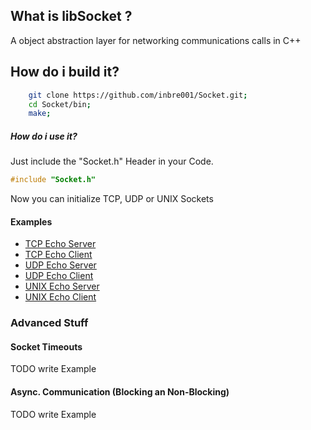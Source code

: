 ## What is libSocket ?
A object abstraction layer for networking communications calls in C++

## How do i build it?
```Bash
    git clone https://github.com/inbre001/Socket.git;
    cd Socket/bin;
    make;

```
##### How do i use it? 
Just include the "Socket.h" Header in your Code.
```C++   
#include "Socket.h"
```
Now you can initialize TCP, UDP or UNIX Sockets

#### Examples

* [TCP Echo Server](examples/TCPEchoServer.cpp)
* [TCP Echo Client](examples/TCPEchoClient.cpp)
* [UDP Echo Server](examples/UDPEchoServer.cpp)
* [UDP Echo Client](examples/UDPEchoClient.cpp)
* [UNIX Echo Server](examples/UNIXEchoServer.cpp)
* [UNIX Echo Client](examples/UNIXEchoClient.cpp)

### Advanced Stuff

#### Socket Timeouts
   TODO  write Example
#### Async. Communication (Blocking an Non-Blocking)
   TODO  write Example

